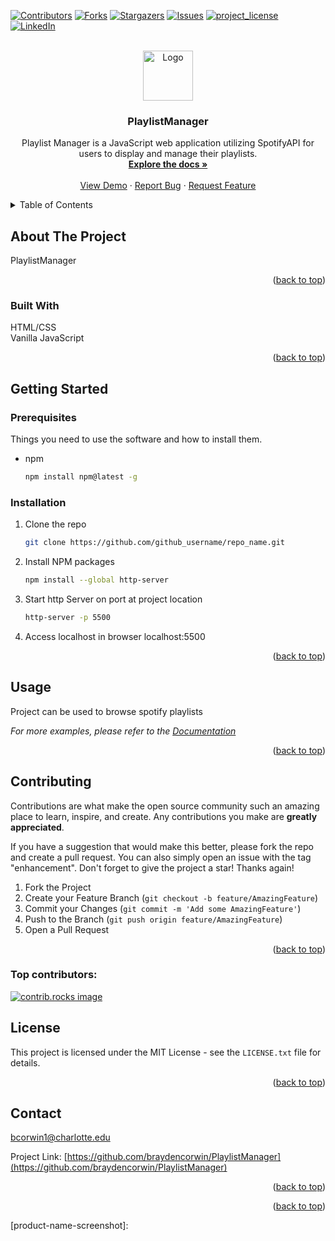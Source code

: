 <!-- Improved compatibility of back to top link: See: https://github.com/othneildrew/Best-README-Template/pull/73 -->
<a id="readme-top"></a>
<!--
*** Thanks for checking out the Best-README-Template. If you have a suggestion
*** that would make this better, please fork the repo and create a pull request
*** or simply open an issue with the tag "enhancement".
*** Don't forget to give the project a star!
*** Thanks again! Now go create something AMAZING! :D
-->



<!-- PROJECT SHIELDS -->
<!--
*** I'm using markdown "reference style" links for readability.
*** Reference links are enclosed in brackets [ ] instead of parentheses ( ).
*** See the bottom of this document for the declaration of the reference variables
*** for contributors-url, forks-url, etc. This is an optional, concise syntax you may use.
*** https://www.markdownguide.org/basic-syntax/#reference-style-links
-->
[![Contributors][contributors-shield]][contributors-url]
[![Forks][forks-shield]][forks-url]
[![Stargazers][stars-shield]][stars-url]
[![Issues][issues-shield]][issues-url]
[![project_license][license-shield]][license-url]
[![LinkedIn][linkedin-shield]][linkedin-url]



<!-- PROJECT LOGO -->
<br />
<div align="center">
  <a href="https://github.com/braydencorwin/PlaylistManager">
    <img src="images/logo.png" alt="Logo" width="80" height="80">
  </a>

<h3 align="center">PlaylistManager</h3>

  <p align="center">
    Playlist Manager is a JavaScript web application utilizing SpotifyAPI for users to display and manage their playlists.
    <br />
    <a href="https://github.com/braydencorwin/PlaylistManager"><strong>Explore the docs »</strong></a>
    <br />
    <br />
    <a href="https://github.com/braydencorwin/PlaylistManager">View Demo</a>
    &middot;
    <a href="https://github.com/braydencorwin/PlaylistManager/issues/new?labels=bug&template=bug-report---.md">Report Bug</a>
    &middot;
    <a href="https://github.com/braydencorwin/PlaylistManager/issues/new?labels=enhancement&template=feature-request---.md">Request Feature</a>
  </p>
</div>



<!-- TABLE OF CONTENTS -->
<details>
  <summary>Table of Contents</summary>
  <ol>
    <li>
      <a href="#about-the-project">About The Project</a>
      <ul>
        <li><a href="#built-with">Built With</a></li>
      </ul>
    </li>
    <li>
      <a href="#getting-started">Getting Started</a>
      <ul>
        <li><a href="#prerequisites">Prerequisites</a></li>
        <li><a href="#installation">Installation</a></li>
      </ul>
    </li>
    <li><a href="#usage">Usage</a></li>
    <li><a href="#contributing">Contributing</a></li>
    <li><a href="#license">License</a></li>
    <li><a href="#contact">Contact</a></li>
  </ol>
</details>



<!-- ABOUT THE PROJECT -->
## About The Project

PlaylistManager

 

<p align="right">(<a href="#readme-top">back to top</a>)</p>



### Built With

HTML/CSS
<br>
Vanilla JavaScript

<p align="right">(<a href="#readme-top">back to top</a>)</p>



<!-- GETTING STARTED -->
## Getting Started


### Prerequisites
 Things you need to use the software and how to install them.
* npm
  ```sh
  npm install npm@latest -g
  ```

### Installation

1. Clone the repo
   ```sh
   git clone https://github.com/github_username/repo_name.git
   ```
2. Install NPM packages
   ```sh
   npm install --global http-server
   ```
3. Start http Server on port at project location 
   ```sh
   http-server -p 5500
      ```
4. Access localhost in browser localhost:5500

<p align="right">(<a href="#readme-top">back to top</a>)</p>



<!-- USAGE EXAMPLES -->
## Usage

Project can be used to browse spotify playlists

_For more examples, please refer to the [Documentation](https://example.com)_

<p align="right">(<a href="#readme-top">back to top</a>)</p>



<!-- CONTRIBUTING -->
## Contributing

Contributions are what make the open source community such an amazing place to learn, inspire, and create. Any contributions you make are **greatly appreciated**.

If you have a suggestion that would make this better, please fork the repo and create a pull request. You can also simply open an issue with the tag "enhancement".
Don't forget to give the project a star! Thanks again!

1. Fork the Project
2. Create your Feature Branch (`git checkout -b feature/AmazingFeature`)
3. Commit your Changes (`git commit -m 'Add some AmazingFeature'`)
4. Push to the Branch (`git push origin feature/AmazingFeature`)
5. Open a Pull Request

<p align="right">(<a href="#readme-top">back to top</a>)</p>

### Top contributors:

<a href="https://github.com/braydencorwin/PlaylistManager/graphs/contributors">
  <img src="https://contrib.rocks/image?repo=github_username/repo_name" alt="contrib.rocks image" />
</a>



<!-- LICENSE -->
## License
This project is licensed under the MIT License - see the `LICENSE.txt` file for details.

<p align="right">(<a href="#readme-top">back to top</a>)</p>



<!-- CONTACT -->
## Contact

 bcorwin1@charlotte.edu

Project Link: [https://github.com/braydencorwin/PlaylistManager](https://github.com/braydencorwin/PlaylistManager)

<p align="right">(<a href="#readme-top">back to top</a>)</p>





<p align="right">(<a href="#readme-top">back to top</a>)</p>



<!-- MARKDOWN LINKS & IMAGES -->
<!-- https://www.markdownguide.org/basic-syntax/#reference-style-links -->
[contributors-shield]: https://img.shields.io/github/contributors/braydencorwin/PlaylistManager.svg?style=for-the-badge
[contributors-url]: https://github.com/braydencorwin/PLaylistManager/graphs/contributors
[forks-shield]: https://img.shields.io/github/forks/braydencorwin/PlaylistManager.svg?style=for-the-badge
[forks-url]: https://github.com/braydencorwin/PlaylistManager/network/members
[stars-shield]: https://img.shields.io/github/stars/github_username/repo_name.svg?style=for-the-badge
[stars-url]: https://github.com/braydencorwin/PlaylistManager/stargazers
[issues-shield]: https://img.shields.io/github/issues/github_username/repo_name.svg?style=for-the-badge
[issues-url]: https://github.com/brayden/repo_name/issues
[license-shield]: https://img.shields.io/github/license/github_username/repo_name.svg?style=for-the-badge
[license-url]: https://github.com/github_username/repo_name/blob/master/LICENSE.txt
[linkedin-shield]: https://img.shields.io/badge/-LinkedIn-black.svg?style=for-the-badge&logo=linkedin&colorB=555
[linkedin-url]: https://linkedin.com/in/brayden-corwin
[product-screenshot]: ./assets/playlistManager_screenshot.png
[product-name-screenshot]: 
